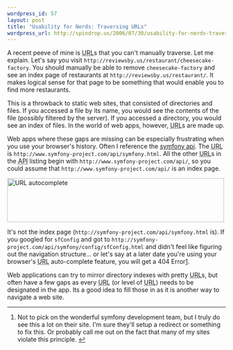 ```yaml
--- 
wordpress_id: 57
layout: post
title: "Usability for Nerds: Traversing URLs"
wordpress_url: http://spindrop.us/2006/07/30/usability-for-nerds-traversing-urls/
---
```

A recent peeve of mine is <acronym title="Universal Resource Locator">URL</acronym>s that you can't manually traverse.  Let me explain.  Let's say you visit `http://reviewsby.us/restaurant/cheesecake-factory`.  You should manually be able to remove `cheesecake-factory` and see an index page of restaurants at `http://reviewsby.us/restaurant/`.  It makes logical sense for that page to be something that would enable you to find more restaurants.  

This is a throwback to static web sites, that consisted of directories and files.  If you accessed a file by its name, you would see the contents of the file (possibly filtered by the server).  If you accessed a directory, you would see an index of files.  In the world of web apps, however, <acronym title="Universal Resource Locator">URL</acronym>s are made up.  
<!--more-->
Web apps where these gaps are missing can be especially frustrating when you use your browser's history.  Often I reference the [symfony api][sa].  The <acronym title="Universal Resource Locator">URL</acronym> is `http://www.symfony-project.com/api/symfony.html`.  All the other <acronym title="Universal Resource Locator">URL</acronym>s in the <acronym title="Application Programing Interface">API</acronym> listing begin with `http://www.symfony-project.com/api/`, so you could assume that `http://www.symfony-project.com/api/` is an index page.

<div style="">
<img src="http://static.flickr.com/60/200898792_9de3c68eb1.jpg" width="500" height="101" alt="URL autocomplete" />
</div>

It's not the index page (`http://symfony-project.com/api/symfony.html` is).  If you googled for `sfConfig` and got to `http://symfony-project.com/api/symfony/config/sfConfig.html` and didn't feel like figuring out the navigation structure... or let's say at a later date you're using your browser's <acronym title="Universal Resource Locator">URL</acronym> auto-complete feature, you will get a 404 Error[1].

Web applications can try to mirror directory indexes with pretty <acronym title="URL">URL</acronym>s, but often have a few gaps as every <acronym title="Universal Resource Locator">URL</acronym> (or level of <acronym title="Universal Resource Locator">URL</acronym>) needs to be designated in the app.  Its a good idea to fill those in as it is another way to navigate a web site.

[sa]: http://www.symfony-project.com/api/symfony.html
[1]: #fn1


<div id="footnotes">
	<hr/>
	<ol>
		<li id="fn1">Not to pick on the wonderful symfony development team, but I truly do see this a lot on their site.  I'm sure they'll setup a redirect or something to fix this.  Or probably call me out on the fact that many of my sites violate this principle. <a href="#fnr1" class="footnoteBackLink"  title="Jump back to footnote 1 in the text.">&#8617;</a></li>
	</ol>
</div>
